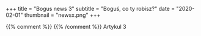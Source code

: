+++
title = "Bogus news 3"
subtitle = "Boguś, co ty robisz?"
date = "2020-02-01"
thumbnail = "newsx.png"
+++



{{% comment %}} <!-- Enter page contents here --> {{% /comment %}}
Artykul 3